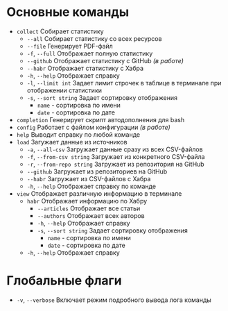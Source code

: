 # Основные команды

* `collect`     Собирает статистику
  * `--all`                 Собирает статистику со всех ресурсов
  * `--file`                Генерирует PDF-файл
  * `-f`, `--full`          Отображает полную статистику
  * `--github`              Отображает статистику с  GitHub _(в работе)_
  * `--habr`                Отображает статистику с Хабра
  * `-h`, `--help`          Отображает справку
  * `-l`, `--limit int`     Задает лимит строчек в таблице в терминале при отображении статистики
  * `-s`, `--sort string`   Задает сортировку отображения
    * `name` - сортировка по имени
    * `date` - сортировка по дате
* `completion`  Генерирует скрипт автодополнения для bash
* `config`      Работает с файлом конфигурации _(в работе)_
* `help`        Выводит справку по любой команде
* `load`        Загужает данные из источников
  * `-a`, `--all-csv`            Загружает данные сразу из всех CSV-файлов
  * `-f`, `--from-csv string`    Загружает из конкретного CSV-файла
  * `-r`, `--from-repo string`   Загружает из репозитория на GitHub
  * `--github`                   Загружает из репозиториев на GitHub
  * `--habr`                     Загружает из CSV-файлов с Хабра
  * `-h`, `--help`               Отображает справку по команде
* `view`        Отображает различную информацию в терминале
  * `habr`           Отображает информацию по Хабру
    * `--articles`            Отображает все статьи
    * `--authors`             Отображает всех авторов
    * `-h`, `--help`          Отображает справку
    * `-s`, `--sort string`   Задает сортировку отображения
      * `name` - сортировка по имени
      * `date` - сортировка по дате
  * `-h`, `--help`   Отображает справку

# Глобальные флаги

* `-v`, `--verbose` Включает режим подробного вывода лога команды